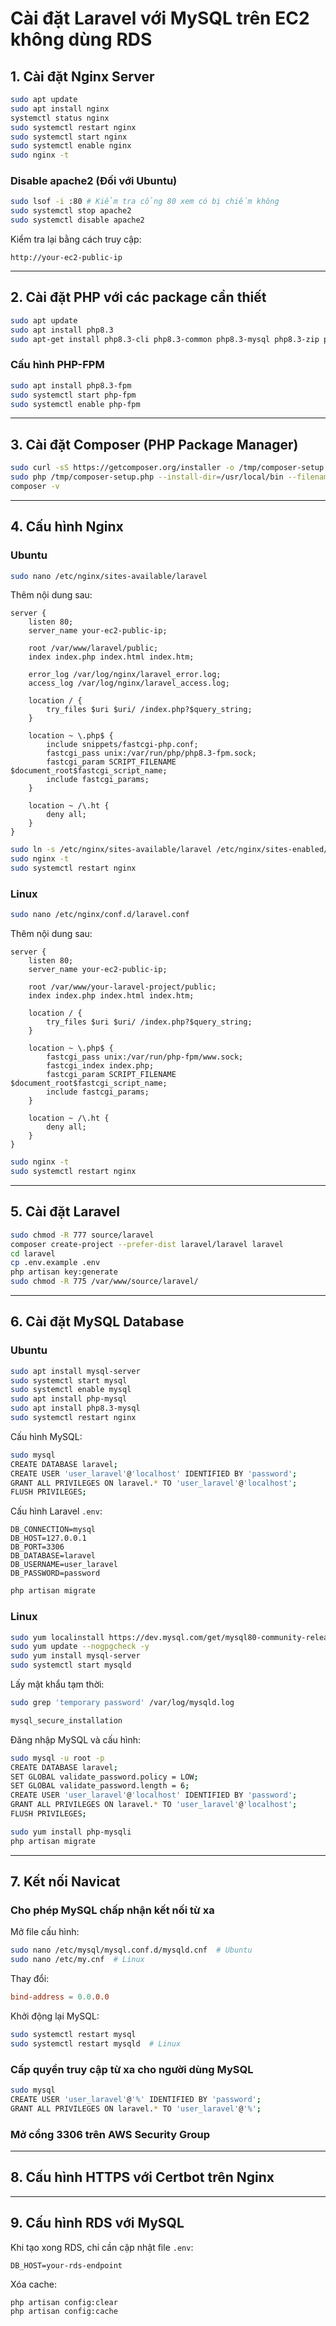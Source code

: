 # Cài đặt Laravel với MySQL trên EC2 không dùng RDS

## 1. Cài đặt Nginx Server
```bash
sudo apt update
sudo apt install nginx
systemctl status nginx
sudo systemctl restart nginx
sudo systemctl start nginx
sudo systemctl enable nginx
sudo nginx -t
```

### **Disable apache2 (Đối với Ubuntu)**
```bash
sudo lsof -i :80 # Kiểm tra cổng 80 xem có bị chiếm không
sudo systemctl stop apache2
sudo systemctl disable apache2
```

Kiểm tra lại bằng cách truy cập:
```
http://your-ec2-public-ip
```

---
## 2. Cài đặt PHP với các package cần thiết
```bash
sudo apt update
sudo apt install php8.3
sudo apt-get install php8.3-cli php8.3-common php8.3-mysql php8.3-zip php8.3-gd php8.3-mbstring php8.3-curl php8.3-xml php8.3-bcmath php8.3-fpm
```

### **Cấu hình PHP-FPM**
```bash
sudo apt install php8.3-fpm
sudo systemctl start php-fpm
sudo systemctl enable php-fpm
```

---
## 3. Cài đặt Composer (PHP Package Manager)
```bash
sudo curl -sS https://getcomposer.org/installer -o /tmp/composer-setup.php
sudo php /tmp/composer-setup.php --install-dir=/usr/local/bin --filename=composer
composer -v
```

---
## 4. Cấu hình Nginx

### **Ubuntu**
```bash
sudo nano /etc/nginx/sites-available/laravel
```

Thêm nội dung sau:
```nginx
server {
    listen 80;
    server_name your-ec2-public-ip;

    root /var/www/laravel/public;
    index index.php index.html index.htm;

    error_log /var/log/nginx/laravel_error.log;
    access_log /var/log/nginx/laravel_access.log;

    location / {
        try_files $uri $uri/ /index.php?$query_string;
    }

    location ~ \.php$ {
        include snippets/fastcgi-php.conf;
        fastcgi_pass unix:/var/run/php/php8.3-fpm.sock;
        fastcgi_param SCRIPT_FILENAME $document_root$fastcgi_script_name;
        include fastcgi_params;
    }

    location ~ /\.ht {
        deny all;
    }
}
```

```bash
sudo ln -s /etc/nginx/sites-available/laravel /etc/nginx/sites-enabled/
sudo nginx -t
sudo systemctl restart nginx
```

### **Linux**
```bash
sudo nano /etc/nginx/conf.d/laravel.conf
```

Thêm nội dung sau:
```nginx
server {
    listen 80;
    server_name your-ec2-public-ip;

    root /var/www/your-laravel-project/public;
    index index.php index.html index.htm;

    location / {
        try_files $uri $uri/ /index.php?$query_string;
    }

    location ~ \.php$ {
        fastcgi_pass unix:/var/run/php-fpm/www.sock;
        fastcgi_index index.php;
        fastcgi_param SCRIPT_FILENAME $document_root$fastcgi_script_name;
        include fastcgi_params;
    }

    location ~ /\.ht {
        deny all;
    }
}
```
```bash
sudo nginx -t
sudo systemctl restart nginx
```

---
## 5. Cài đặt Laravel
```bash
sudo chmod -R 777 source/laravel
composer create-project --prefer-dist laravel/laravel laravel
cd laravel
cp .env.example .env
php artisan key:generate
sudo chmod -R 775 /var/www/source/laravel/
```

---
## 6. Cài đặt MySQL Database

### **Ubuntu**
```bash
sudo apt install mysql-server
sudo systemctl start mysql
sudo systemctl enable mysql
sudo apt install php-mysql
sudo apt install php8.3-mysql
sudo systemctl restart nginx
```

Cấu hình MySQL:
```bash
sudo mysql
CREATE DATABASE laravel;
CREATE USER 'user_laravel'@'localhost' IDENTIFIED BY 'password';
GRANT ALL PRIVILEGES ON laravel.* TO 'user_laravel'@'localhost';
FLUSH PRIVILEGES;
```

Cấu hình Laravel `.env`:
```env
DB_CONNECTION=mysql
DB_HOST=127.0.0.1
DB_PORT=3306
DB_DATABASE=laravel
DB_USERNAME=user_laravel
DB_PASSWORD=password
```
```bash
php artisan migrate
```

### **Linux**
```bash
sudo yum localinstall https://dev.mysql.com/get/mysql80-community-release-el9-1.noarch.rpm
sudo yum update --nogpgcheck -y
sudo yum install mysql-server
sudo systemctl start mysqld
```

Lấy mật khẩu tạm thời:
```bash
sudo grep 'temporary password' /var/log/mysqld.log
```
```bash
mysql_secure_installation
```

Đăng nhập MySQL và cấu hình:
```bash
sudo mysql -u root -p
CREATE DATABASE laravel;
SET GLOBAL validate_password.policy = LOW;
SET GLOBAL validate_password.length = 6;
CREATE USER 'user_laravel'@'localhost' IDENTIFIED BY 'password';
GRANT ALL PRIVILEGES ON laravel.* TO 'user_laravel'@'localhost';
FLUSH PRIVILEGES;
```

```bash
sudo yum install php-mysqli
php artisan migrate
```

---
## 7. Kết nối Navicat

### **Cho phép MySQL chấp nhận kết nối từ xa**
Mở file cấu hình:
```bash
sudo nano /etc/mysql/mysql.conf.d/mysqld.cnf  # Ubuntu
sudo nano /etc/my.cnf  # Linux
```
Thay đổi:
```conf
bind-address = 0.0.0.0
```
Khởi động lại MySQL:
```bash
sudo systemctl restart mysql
sudo systemctl restart mysqld  # Linux
```

### **Cấp quyền truy cập từ xa cho người dùng MySQL**
```bash
sudo mysql
CREATE USER 'user_laravel'@'%' IDENTIFIED BY 'password';
GRANT ALL PRIVILEGES ON laravel.* TO 'user_laravel'@'%';
```

### **Mở cổng 3306 trên AWS Security Group**

---
## 8. Cấu hình HTTPS với Certbot trên Nginx

---
## 9. Cấu hình RDS với MySQL
Khi tạo xong RDS, chỉ cần cập nhật file `.env`:
```env
DB_HOST=your-rds-endpoint
```
Xóa cache:
```bash
php artisan config:clear
php artisan config:cache
